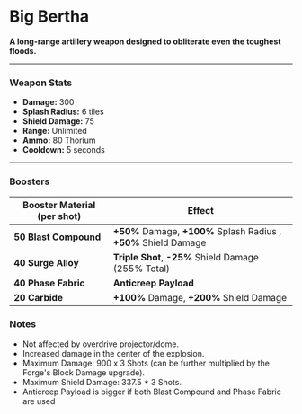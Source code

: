 # Big Bertha

**A long-range artillery weapon designed to obliterate even the toughest floods.**

---

### Weapon Stats

- **Damage:** 300
- **Splash Radius:** 6 tiles
- **Shield Damage:** 75
- **Range:** Unlimited
- **Ammo:** 80 Thorium
- **Cooldown:** 5 seconds

---

### Boosters

| Booster Material (per shot) | Effect                                                            |
|-----------------------------|-------------------------------------------------------------------|
| **50 Blast Compound**       | **+50%** Damage, **+100%** Splash Radius , **+50%** Shield Damage |
| **40 Surge Alloy**          | **Triple Shot**, **-25%** Shield Damage (255% Total)              |
| **40 Phase Fabric**         | **Anticreep Payload**                                             |
| **20 Carbide**              | **+100%** Damage, **+200%** Shield Damage                         |

### Notes

- Not affected by overdrive projector/dome.
- Increased damage in the center of the explosion.
- Maximum Damage: 900 x 3 Shots (can be further multiplied by the Forge's Block Damage upgrade).
- Maximum Shield Damage: 337.5 * 3 Shots.
- Anticreep Payload is bigger if both Blast Compound and Phase Fabric are used